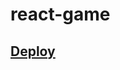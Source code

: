 # react-game

## <a href="https://6031587e50dc58ac7d750ee8--nervous-hawking-fa5e10.netlify.app">Deploy</a>

